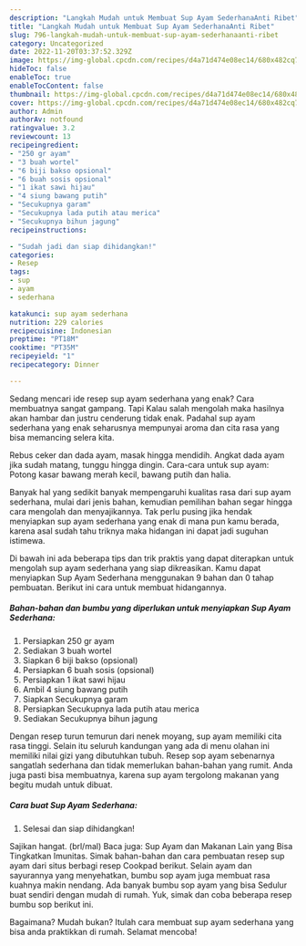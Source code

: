 ```yaml
---
description: "Langkah Mudah untuk Membuat Sup Ayam SederhanaAnti Ribet"
title: "Langkah Mudah untuk Membuat Sup Ayam SederhanaAnti Ribet"
slug: 796-langkah-mudah-untuk-membuat-sup-ayam-sederhanaanti-ribet
category: Uncategorized
date: 2022-11-20T03:37:52.329Z
image: https://img-global.cpcdn.com/recipes/d4a71d474e08ec14/680x482cq70/sup-ayam-sederhana-foto-resep-utama.jpg
hideToc: false
enableToc: true
enableTocContent: false
thumbnail: https://img-global.cpcdn.com/recipes/d4a71d474e08ec14/680x482cq70/sup-ayam-sederhana-foto-resep-utama.jpg
cover: https://img-global.cpcdn.com/recipes/d4a71d474e08ec14/680x482cq70/sup-ayam-sederhana-foto-resep-utama.jpg
author: Admin
authorAv: notfound
ratingvalue: 3.2
reviewcount: 13
recipeingredient:
- "250 gr ayam"
- "3 buah wortel"
- "6 biji bakso opsional"
- "6 buah sosis opsional"
- "1 ikat sawi hijau"
- "4 siung bawang putih"
- "Secukupnya garam"
- "Secukupnya lada putih atau merica"
- "Secukupnya bihun jagung"
recipeinstructions:

- "Sudah jadi dan siap dihidangkan!"
categories:
- Resep
tags:
- sup
- ayam
- sederhana

katakunci: sup ayam sederhana 
nutrition: 229 calories
recipecuisine: Indonesian
preptime: "PT18M"
cooktime: "PT35M"
recipeyield: "1"
recipecategory: Dinner

---
```



Sedang mencari ide resep sup ayam sederhana yang enak? Cara membuatnya sangat gampang. Tapi Kalau salah mengolah maka hasilnya akan hambar dan justru cenderung tidak enak. Padahal sup ayam sederhana yang enak seharusnya mempunyai aroma dan cita rasa yang bisa memancing selera kita.


Rebus ceker dan dada ayam, masak hingga mendidih. Angkat dada ayam jika sudah matang, tunggu hingga dingin. Cara-cara untuk sup ayam: Potong kasar bawang merah kecil, bawang putih dan halia.

Banyak hal yang sedikit banyak mempengaruhi kualitas rasa dari sup ayam sederhana, mulai dari jenis bahan, kemudian pemilihan bahan segar hingga cara mengolah dan menyajikannya. Tak perlu pusing jika hendak menyiapkan sup ayam sederhana yang enak di mana pun kamu berada, karena asal sudah tahu triknya maka hidangan ini dapat jadi suguhan istimewa.


Di bawah ini ada beberapa tips dan trik praktis yang dapat diterapkan untuk mengolah sup ayam sederhana yang siap dikreasikan. Kamu dapat menyiapkan Sup Ayam Sederhana menggunakan 9 bahan dan 0 tahap pembuatan. Berikut ini cara untuk membuat hidangannya.

<!--inarticleads1-->

##### Bahan-bahan dan bumbu yang diperlukan untuk menyiapkan Sup Ayam Sederhana:

1. Persiapkan 250 gr ayam
1. Sediakan 3 buah wortel
1. Siapkan 6 biji bakso (opsional)
1. Persiapkan 6 buah sosis (opsional)
1. Persiapkan 1 ikat sawi hijau
1. Ambil 4 siung bawang putih
1. Siapkan Secukupnya garam
1. Persiapkan Secukupnya lada putih atau merica
1. Sediakan Secukupnya bihun jagung


Dengan resep turun temurun dari nenek moyang, sup ayam memiliki cita rasa tinggi. Selain itu seluruh kandungan yang ada di menu olahan ini memiliki nilai gizi yang dibutuhkan tubuh. Resep sop ayam sebenarnya sangatlah sederhana dan tidak memerlukan bahan-bahan yang rumit. Anda juga pasti bisa membuatnya, karena sup ayam tergolong makanan yang begitu mudah untuk dibuat. 

<!--inarticleads2-->

##### Cara buat Sup Ayam Sederhana:


1. Selesai dan siap dihidangkan!

Sajikan hangat. (brl/mal) Baca juga: Sup Ayam dan Makanan Lain yang Bisa Tingkatkan Imunitas. Simak bahan-bahan dan cara pembuatan resep sup ayam dari situs berbagi resep Cookpad berikut. Selain ayam dan sayurannya yang menyehatkan, bumbu sop ayam juga membuat rasa kuahnya makin nendang. Ada banyak bumbu sop ayam yang bisa Sedulur buat sendiri dengan mudah di rumah. Yuk, simak dan coba beberapa resep bumbu sop berikut ini. 

Bagaimana? Mudah bukan? Itulah cara membuat sup ayam sederhana yang bisa anda praktikkan di rumah. Selamat mencoba!

